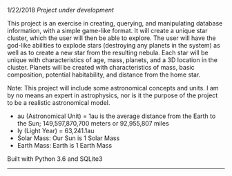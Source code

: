1/22/2018
*Project under development*

This project is an exercise in creating, querying, and manipulating database information, with a simple game-like format. It will create a unique star cluster, which the user will then be able to explore. The user will have the god-like abilities to explode stars (destroying any planets in the system) as well as to create a new star from the resulting nebula. Each star will be unique with characteristics of age, mass, planets, and a 3D location in the cluster. Planets will be created with characteristics of mass, basic composition, potential habitability, and distance from the home star. 

Note: This project will include some astronomical concepts and units. I am by no means an expert in astrophysics, nor is it the purpose of the project to be a realistic astronomical model. 

- au (Astronomical Unit) = 1au is the average distance from the Earth to the Sun; 149,597,870,700 meters or 92,955,807 miles
- ly (Light Year) = 63,241.1au
- Solar Mass: Our Sun is 1 Solar Mass
- Earth Mass: Earth is 1 Earth Mass

Built with Python 3.6 and SQLite3
*** 